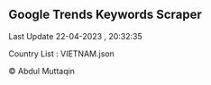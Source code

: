 

## Google Trends Keywords Scraper 
 
Last Update 22-04-2023 , 20:32:35

Country List :
VIETNAM.json



© Abdul Muttaqin 
